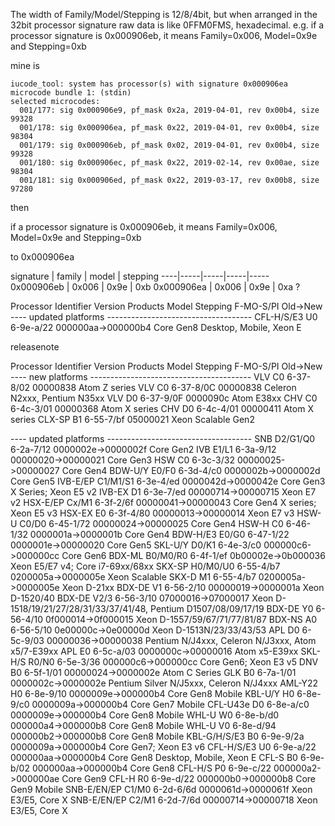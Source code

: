 The width of Family/Model/Stepping is 12/8/4bit, but when arranged in the
32bit processor signature raw data is like 0FFM0FMS, hexadecimal.
e.g. if a processor signature is 0x000906eb, it means
Family=0x006, Model=0x9e and Stepping=0xb

mine is 

````
iucode_tool: system has processor(s) with signature 0x000906ea
microcode bundle 1: (stdin)
selected microcodes:
  001/177: sig 0x000906e9, pf_mask 0x2a, 2019-04-01, rev 0x00b4, size 99328
  001/178: sig 0x000906ea, pf_mask 0x22, 2019-04-01, rev 0x00b4, size 98304
  001/179: sig 0x000906eb, pf_mask 0x02, 2019-04-01, rev 0x00b4, size 99328
  001/180: sig 0x000906ec, pf_mask 0x22, 2019-02-14, rev 0x00ae, size 98304
  001/181: sig 0x000906ed, pf_mask 0x22, 2019-03-17, rev 0x00b8, size 97280
````

then

if a processor signature is 0x000906eb, it means
Family=0x006, Model=0x9e and Stepping=0xb

to 0x000906ea

signature | family | model | stepping 
----|-----|-----|-----|-----
0x000906eb | 0x006 | 0x9e | 0xb 
0x000906ea | 0x006 | 0x9e | 0xa ? 

Processor             Identifier     Version       Products
Model        Stepping F-MO-S/PI      Old->New
---- updated platforms ------------------------------------
CFL-H/S/E3   U0       6-9e-a/22 000000aa->000000b4 Core Gen8 Desktop, Mobile, Xeon E


releasenote

Processor             Identifier     Version       Products
Model        Stepping F-MO-S/PI      Old->New
---- new platforms ----------------------------------------
VLV          C0       6-37-8/02           00000838 Atom Z series
VLV          C0       6-37-8/0C           00000838 Celeron N2xxx, Pentium N35xx
VLV          D0       6-37-9/0F           0000090c Atom E38xx
CHV          C0       6-4c-3/01           00000368 Atom X series
CHV          D0       6-4c-4/01           00000411 Atom X series
CLX-SP       B1       6-55-7/bf           05000021 Xeon Scalable Gen2

---- updated platforms ------------------------------------
SNB          D2/G1/Q0 6-2a-7/12 0000002e->0000002f Core Gen2
IVB          E1/L1    6-3a-9/12 00000020->00000021 Core Gen3
HSW          C0       6-3c-3/32 00000025->00000027 Core Gen4
BDW-U/Y      E0/F0    6-3d-4/c0 0000002b->0000002d Core Gen5
IVB-E/EP     C1/M1/S1 6-3e-4/ed 0000042d->0000042e Core Gen3 X Series; Xeon E5 v2
IVB-EX       D1       6-3e-7/ed 00000714->00000715 Xeon E7 v2
HSX-E/EP     Cx/M1    6-3f-2/6f 00000041->00000043 Core Gen4 X series; Xeon E5 v3
HSX-EX       E0       6-3f-4/80 00000013->00000014 Xeon E7 v3
HSW-U        C0/D0    6-45-1/72 00000024->00000025 Core Gen4
HSW-H        C0       6-46-1/32 0000001a->0000001b Core Gen4
BDW-H/E3     E0/G0    6-47-1/22 0000001e->00000020 Core Gen5
SKL-U/Y      D0/K1    6-4e-3/c0 000000c6->000000cc Core Gen6
BDX-ML       B0/M0/R0 6-4f-1/ef 0b00002e->0b000036 Xeon E5/E7 v4; Core i7-69xx/68xx
SKX-SP       H0/M0/U0 6-55-4/b7 0200005a->0000005e Xeon Scalable
SKX-D        M1       6-55-4/b7 0200005a->0000005e Xeon D-21xx
BDX-DE       V1       6-56-2/10 00000019->0000001a Xeon D-1520/40
BDX-DE       V2/3     6-56-3/10 07000016->07000017 Xeon D-1518/19/21/27/28/31/33/37/41/48, Pentium D1507/08/09/17/19
BDX-DE       Y0       6-56-4/10 0f000014->0f000015 Xeon D-1557/59/67/71/77/81/87
BDX-NS       A0       6-56-5/10 0e00000c->0e00000d Xeon D-1513N/23/33/43/53
APL          D0       6-5c-9/03 00000036->00000038 Pentium N/J4xxx, Celeron N/J3xxx, Atom x5/7-E39xx
APL          E0       6-5c-a/03 0000000c->00000016 Atom x5-E39xx
SKL-H/S      R0/N0    6-5e-3/36 000000c6->000000cc Core Gen6; Xeon E3 v5
DNV          B0       6-5f-1/01 00000024->0000002e Atom C Series
GLK          B0       6-7a-1/01 0000002c->0000002e Pentium Silver N/J5xxx, Celeron N/J4xxx
AML-Y22      H0       6-8e-9/10 0000009e->000000b4 Core Gen8 Mobile
KBL-U/Y      H0       6-8e-9/c0 0000009a->000000b4 Core Gen7 Mobile
CFL-U43e     D0       6-8e-a/c0 0000009e->000000b4 Core Gen8 Mobile
WHL-U        W0       6-8e-b/d0 000000a4->000000b8 Core Gen8 Mobile
WHL-U        V0       6-8e-d/94 000000b2->000000b8 Core Gen8 Mobile
KBL-G/H/S/E3 B0       6-9e-9/2a 0000009a->000000b4 Core Gen7; Xeon E3 v6
CFL-H/S/E3   U0       6-9e-a/22 000000aa->000000b4 Core Gen8 Desktop, Mobile, Xeon E
CFL-S        B0       6-9e-b/02 000000aa->000000b4 Core Gen8
CFL-H/S      P0       6-9e-c/22 000000a2->000000ae Core Gen9
CFL-H        R0       6-9e-d/22 000000b0->000000b8 Core Gen9 Mobile
SNB-E/EN/EP  C1/M0    6-2d-6/6d 0000061d->0000061f Xeon E3/E5, Core X
SNB-E/EN/EP  C2/M1    6-2d-7/6d 00000714->00000718 Xeon E3/E5, Core X
